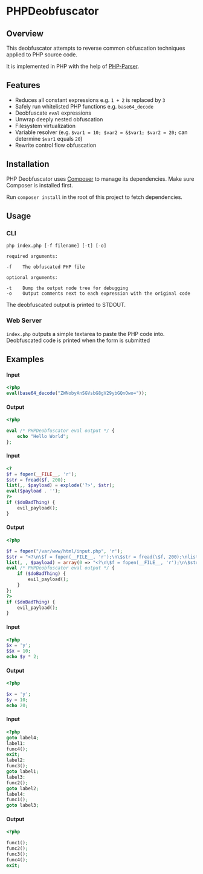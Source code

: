 # PHPDeobfuscator

## Overview

This deobfuscator attempts to reverse common obfuscation techniques applied to PHP source code.

It is implemented in PHP with the help of [PHP-Parser](https://github.com/nikic/PHP-Parser).

## Features

- Reduces all constant expressions e.g. `1 + 2` is replaced by `3`
- Safely run whitelisted PHP functions e.g. `base64_decode`
- Deobfuscate `eval` expressions
- Unwrap deeply nested obfuscation
- Filesystem virtualization
- Variable resolver (e.g. `$var1 = 10; $var2 = &$var1; $var2 = 20;` can determine `$var1` equals `20`)
- Rewrite control flow obfuscation

## Installation

PHP Deobfuscator uses [Composer](https://getcomposer.org/) to manage its dependencies. Make sure Composer is installed first.

Run `composer install` in the root of this project to fetch dependencies.

## Usage

### CLI

```
php index.php [-f filename] [-t] [-o]

required arguments:

-f    The obfuscated PHP file

optional arguments:

-t    Dump the output node tree for debugging
-o    Output comments next to each expression with the original code
```

The deobfuscated output is printed to STDOUT.

### Web Server

`index.php` outputs a simple textarea to paste the PHP code into. Deobfuscated code is printed when the form is submitted

## Examples

#### Input
```php
<?php
eval(base64_decode("ZWNobyAnSGVsbG8gV29ybGQnOwo="));
```
#### Output
```php
<?php

eval /* PHPDeobfuscator eval output */ {
    echo "Hello World";
};
```

#### Input
```php
<?
$f = fopen(__FILE__, 'r');
$str = fread($f, 200);
list(,, $payload) = explode('?>', $str);
eval($payload . '');
?>
if ($doBadThing) {
    evil_payload();
}
```

#### Output
```php
<?php

$f = fopen("/var/www/html/input.php", 'r');
$str = "<?\n\$f = fopen(__FILE__, 'r');\n\$str = fread(\$f, 200);\nlist(,, \$payload) = explode('?>', \$str);\neval(\$payload . '');\n?>\nif (\$doBadThing) {\n    evil_payload();\n}\n";
list(, , $payload) = array(0 => "<?\n\$f = fopen(__FILE__, 'r');\n\$str = fread(\$f, 200);\nlist(,, \$payload) = explode('", 1 => "', \$str);\neval(\$payload . '');\n", 2 => "\nif (\$doBadThing) {\n    evil_payload();\n}\n");
eval /* PHPDeobfuscator eval output */ {
    if ($doBadThing) {
        evil_payload();
    }
};
?>
if ($doBadThing) {
    evil_payload();
}
```

#### Input
```php
<?php
$x = 'y';
$$x = 10;
echo $y * 2;
```

#### Output
```php
<?php

$x = 'y';
$y = 10;
echo 20;
```

#### Input
```php
<?php
goto label4;
label1:
func4();
exit;
label2:
func3();
goto label1;
label3:
func2();
goto label2;
label4:
func1();
goto label3;
```

#### Output
```php
<?php

func1();
func2();
func3();
func4();
exit;
```
